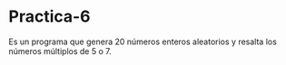 # Practica-6
Es un programa que genera 20 números enteros aleatorios y resalta los números múltiplos de 5 o 7.
